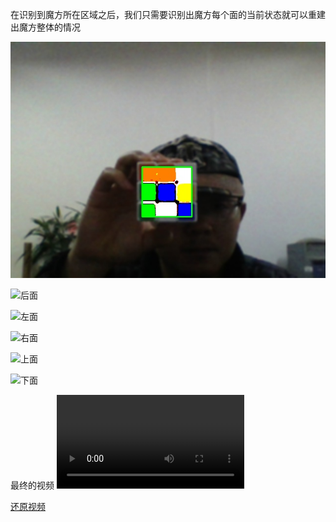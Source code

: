 在识别到魔方所在区域之后，我们只需要识别出魔方每个面的当前状态就可以重建出魔方整体的情况

 ![前面](pic/Front.jpg)
 
 ![后面](https://siyaofa.github.io/pic/Back.jpg)
  
 ![左面](https://siyaofa.github.io/pic/Left.jpg)
   
 ![右面](https://siyaofa.github.io/pic/Right.jpg)
    
![上面](https://siyaofa.github.io/pic/Top.jpg)
     
![下面](https://siyaofa.github.io/pic/Bottom.jpg)

最终的视频
<video src="https://siyaofa.github.io/video/stepByStep.mp4" controls="controls">
您的浏览器不支持 video 标签。
</video>



[还原视频](http://v.youku.com/v_show/id_XMjcwMzk0NDM3Ng==.html)

